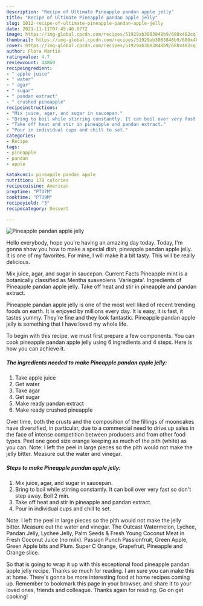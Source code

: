```yaml
---
description: "Recipe of Ultimate Pineapple pandan apple jelly"
title: "Recipe of Ultimate Pineapple pandan apple jelly"
slug: 1012-recipe-of-ultimate-pineapple-pandan-apple-jelly
date: 2021-11-11T07:45:46.677Z
image: https://img-global.cpcdn.com/recipes/51929ab3083848b9/680x482cq70/pineapple-pandan-apple-jelly-recipe-main-photo.jpg
thumbnail: https://img-global.cpcdn.com/recipes/51929ab3083848b9/680x482cq70/pineapple-pandan-apple-jelly-recipe-main-photo.jpg
cover: https://img-global.cpcdn.com/recipes/51929ab3083848b9/680x482cq70/pineapple-pandan-apple-jelly-recipe-main-photo.jpg
author: Flora Martin
ratingvalue: 4.7
reviewcount: 44860
recipeingredient:
- " apple juice"
- " water"
- " agar"
- " sugar"
- " pandan extract"
- " crushed pineapple"
recipeinstructions:
- "Mix juice, agar, and sugar in saucepan."
- "Bring to boil while stirring constantly. It can boil over very fast so don&#39;t step away. Boil 2 min."
- "Take off heat and stir in pineapple and pandan extract."
- "Pour in individual cups and chill to set."
categories:
- Recipe
tags:
- pineapple
- pandan
- apple

katakunci: pineapple pandan apple 
nutrition: 178 calories
recipecuisine: American
preptime: "PT37M"
cooktime: "PT39M"
recipeyield: "3"
recipecategory: Dessert

---
```



![Pineapple pandan apple jelly](https://img-global.cpcdn.com/recipes/51929ab3083848b9/680x482cq70/pineapple-pandan-apple-jelly-recipe-main-photo.jpg)

Hello everybody, hope you're having an amazing day today. Today, I'm gonna show you how to make a special dish, pineapple pandan apple jelly. It is one of my favorites. For mine, I will make it a bit tasty. This will be really delicious.

Mix juice, agar, and sugar in saucepan. Current Facts Pineapple mint is a botanically classified as Mentha suaveolens &#39;Variegata&#39;. Ingredients of Pineapple pandan apple jelly. Take off heat and stir in pineapple and pandan extract.

Pineapple pandan apple jelly is one of the most well liked of recent trending foods on earth. It is enjoyed by millions every day. It is easy, it is fast, it tastes yummy. They're fine and they look fantastic. Pineapple pandan apple jelly is something that I have loved my whole life.


To begin with this recipe, we must first prepare a few components. You can cook pineapple pandan apple jelly using 6 ingredients and 4 steps. Here is how you can achieve it.

<!--inarticleads1-->

##### The ingredients needed to make Pineapple pandan apple jelly:

1. Take  apple juice
1. Get  water
1. Take  agar
1. Get  sugar
1. Make ready  pandan extract
1. Make ready  crushed pineapple


Over time, both the crusts and the composition of the fillings of mooncakes have diversified, in particular, due to a commercial need to drive up sales in the face of intense competition between producers and from other food types. Peel one good size orange keeping as much of the pith (white) as you can. Note: I left the peel in large pieces so the pith would not make the jelly bitter. Measure out the water and vinegar. 

<!--inarticleads2-->

##### Steps to make Pineapple pandan apple jelly:

1. Mix juice, agar, and sugar in saucepan.
1. Bring to boil while stirring constantly. It can boil over very fast so don&#39;t step away. Boil 2 min.
1. Take off heat and stir in pineapple and pandan extract.
1. Pour in individual cups and chill to set.


Note: I left the peel in large pieces so the pith would not make the jelly bitter. Measure out the water and vinegar. The Outcast Watermelon, Lychee, Pandan Jelly, Lychee Jelly, Palm Seeds &amp; Fresh Young Coconut Meat in Fresh Coconut Juice (no milk). Passion Punch Passionfruit, Green Apple, Green Apple bits and Plum. Super C Orange, Grapefruit, Pineapple and Orange slice. 

So that is going to wrap it up with this exceptional food pineapple pandan apple jelly recipe. Thanks so much for reading. I am sure you can make this at home. There's gonna be more interesting food at home recipes coming up. Remember to bookmark this page in your browser, and share it to your loved ones, friends and colleague. Thanks again for reading. Go on get cooking!
